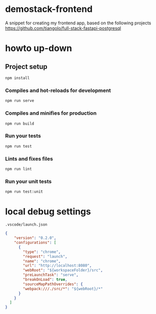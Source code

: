 # demostack-frontend

A snippet for creating my frontend app, based on the following projects
https://github.com/tiangolo/full-stack-fastapi-postgresql


# howto up-down

## Project setup
```
npm install
```

### Compiles and hot-reloads for development
```
npm run serve
```

### Compiles and minifies for production
```
npm run build
```

### Run your tests
```
npm run test
```

### Lints and fixes files
```
npm run lint
```

### Run your unit tests
```
npm run test:unit
```

# local debug settings

`.vscode/launch.json`

```json
{
    "version": "0.2.0",
    "configurations": [
      {
        "type": "chrome",
        "request": "launch",
        "name": "chrome",
        "url": "http://localhost:8080",
        "webRoot": "${workspaceFolder}/src",
        "preLaunchTask": "serve",
        "breakOnLoad": true,
        "sourceMapPathOverrides": {
        "webpack:///./src/*": "${webRoot}/*"
      }
    }
  ]
}
```